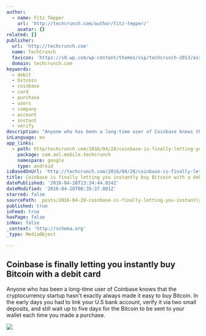 ```yaml
---
author:
  - name: Fitz Tepper
    url: 'http://techcrunch.com/author/fitz-tepper/'
    avatar: {}
related: []
publisher:
  url: 'http://techcrunch.com'
  name: TechCrunch
  favicon: 'https://s0.wp.com/wp-content/themes/vip/techcrunch-2013/assets/images/favicon.ico'
  domain: techcrunch.com
keywords:
  - debit
  - bitcoin
  - coinbase
  - card
  - purchase
  - users
  - company
  - account
  - instant
  - verify
description: "Anyone who has been a long-time user of Coinbase knows that the cryptocurrency startup hasn't exactly always made it easy to buy Bitcoin. In the early days you had to link your U.S bank account, verify it via two small deposits, and still wait up to five days for the Bitcoin to be sent to your wallet each time you made a purchase."
inLanguage: en
app_links:
  - path: http/techcrunch.com/2016/04/28/coinbase-is-finally-letting-you-instantly-buy-bitcoin-with-a-debit-card/
    package: com.aol.mobile.techcrunch
    namespace: google
    type: android
isBasedOnUrl: 'http://techcrunch.com/2016/04/28/coinbase-is-finally-letting-you-instantly-buy-bitcoin-with-a-debit-card/'
title: Coinbase is finally letting you instantly buy Bitcoin with a debit card
datePublished: '2016-04-28T13:34:44.024Z'
dateModified: '2016-04-28T08:35:37.801Z'
starred: false
sourcePath: _posts/2016-04-28-coinbase-is-finally-letting-you-instantly-buy-bitcoin-with-a.md
published: true
inFeed: true
hasPage: false
inNav: false
_context: 'http://schema.org'
_type: MediaObject

---
```

<article style=""><h1>Coinbase is finally letting you instantly buy Bitcoin with a debit card</h1><p>Anyone who has been a long-time user of Coinbase knows that the cryptocurrency startup hasn't exactly always made it easy to buy Bitcoin. In the early days you had to link your U.S bank account, verify it via two small deposits, and still wait up to five days for the Bitcoin to be sent to your wallet each time you made a purchase.</p><img src="https://tctechcrunch2011.files.wordpress.com/2014/09/coinbase.jpg?w=764&amp;h=400&amp;crop=1" /></article>